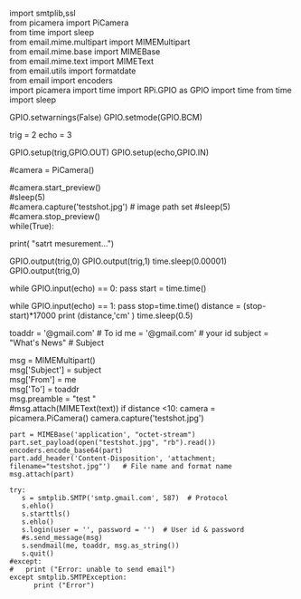 import smtplib,ssl  
from picamera import PiCamera  
from time import sleep  
from email.mime.multipart import MIMEMultipart  
from email.mime.base import MIMEBase  
from email.mime.text import MIMEText  
from email.utils import formatdate  
from email import encoders  
import picamera
import time
import RPi.GPIO as GPIO
import time
from time import sleep

GPIO.setwarnings(False)
GPIO.setmode(GPIO.BCM)

trig = 2
echo = 3

GPIO.setup(trig,GPIO.OUT)
GPIO.setup(echo,GPIO.IN)

#camera = PiCamera()  
  
#camera.start_preview()  
#sleep(5)  
#camera.capture('testshot.jpg')     # image path set
#sleep(5)  
#camera.stop_preview()  
while(True):

  print( "satrt mesurement...")

  GPIO.output(trig,0)
  GPIO.output(trig,1)
  time.sleep(0.00001)
  GPIO.output(trig,0)

  while GPIO.input(echo) == 0:
     pass
  start = time.time()

  while GPIO.input(echo) == 1:
    pass
  stop=time.time()
  distance = (stop-start)*17000
  print (distance,'cm' )
  time.sleep(0.5)
   
  toaddr = '@gmail.com'      # To id 
  me = '@gmail.com'          # your id
  subject = "What's News"              # Subject
  
  msg = MIMEMultipart()  
  msg['Subject'] = subject  
  msg['From'] = me  
  msg['To'] = toaddr  
  msg.preamble = "test "   
    #msg.attach(MIMEText(text)) 
  if distance <10: 
    camera = picamera.PiCamera()
    camera.capture('testshot.jpg')

    part = MIMEBase('application', "octet-stream")  
    part.set_payload(open("testshot.jpg", "rb").read())  
    encoders.encode_base64(part)  
    part.add_header('Content-Disposition', 'attachment; filename="testshot.jpg"')   # File name and format name
    msg.attach(part)  
   
    try:  
       s = smtplib.SMTP('smtp.gmail.com', 587)  # Protocol
       s.ehlo()  
       s.starttls()  
       s.ehlo()  
       s.login(user = '', password = '')  # User id & password
       #s.send_message(msg)  
       s.sendmail(me, toaddr, msg.as_string())  
       s.quit()  
    #except:  
    #   print ("Error: unable to send email")    
    except smtplib.SMTPException:  
          print ("Error")    
